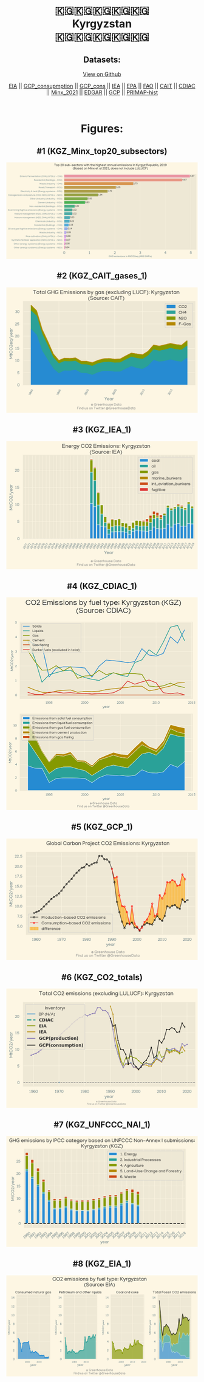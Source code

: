 
<center>
<h1 align="center">
🇰🇬🇰🇬🇰🇬🇰🇬🇰🇬
<br>
Kyrgyzstan
<br>
🇰🇬🇰🇬🇰🇬🇰🇬🇰🇬
</h1>
<h2>Datasets:</h2>
<p><a href="https://github.com/dquintani/Greenhouse-Data/tree/master/country_data/KGZ_Kyrgyzstan/data">View on Github</a>
<br></p><p><a href="data/KGZ_EIA.csv">EIA</a> || <a href="data/KGZ_GCP_consupmption.csv">GCP_consupmption</a> || <a href="data/KGZ_GCP_cons.csv">GCP_cons</a> || <a href="data/KGZ_IEA.csv">IEA</a> || <a href="data/KGZ_EPA.csv">EPA</a> || <a href="data/KGZ_FAO.csv">FAO</a> || <a href="data/KGZ_CAIT.csv">CAIT</a> || <a href="data/KGZ_CDIAC.csv">CDIAC</a> || <a href="data/KGZ_Minx_2021.csv">Minx_2021</a> || <a href="data/KGZ_EDGAR.csv">EDGAR</a> || <a href="data/KGZ_GCP.csv">GCP</a> || <a href="data/KGZ_PRIMAP-hist.csv">PRIMAP-hist</a></p><p><br></p>
<h1>Figures:</h1><h2>#1 (KGZ_Minx_top20_subsectors)</h2>
<p><img alt="" src="figures/KGZ_Minx_top20_subsectors.png" /></p><h2>#2 (KGZ_CAIT_gases_1)</h2>
<p><img alt="" src="figures/KGZ_CAIT_gases_1.png" /></p><h2>#3 (KGZ_IEA_1)</h2>
<p><img alt="" src="figures/KGZ_IEA_1.png" /></p><h2>#4 (KGZ_CDIAC_1)</h2>
<p><img alt="" src="figures/KGZ_CDIAC_1.png" /></p><h2>#5 (KGZ_GCP_1)</h2>
<p><img alt="" src="figures/KGZ_GCP_1.png" /></p><h2>#6 (KGZ_CO2_totals)</h2>
<p><img alt="" src="figures/KGZ_CO2_totals.png" /></p><h2>#7 (KGZ_UNFCCC_NAI_1)</h2>
<p><img alt="" src="figures/KGZ_UNFCCC_NAI_1.png" /></p><h2>#8 (KGZ_EIA_1)</h2>
<p><img alt="" src="figures/KGZ_EIA_1.png" /></p>